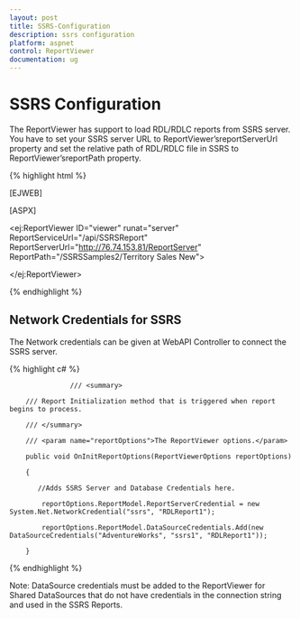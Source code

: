 ```yaml
---
layout: post
title: SSRS-Configuration
description: ssrs configuration
platform: aspnet
control: ReportViewer
documentation: ug
---
```


# SSRS Configuration

The ReportViewer has support to load RDL/RDLC reports from SSRS server. You have to set your SSRS server URL to ReportViewer’sreportServerUrl property and set the relative path of RDL/RDLC file in SSRS to ReportViewer’sreportPath property. 







{% highlight html %}

[EJWEB]

[ASPX]

<ej:ReportViewer ID="viewer" runat="server" ReportServiceUrl="/api/SSRSReport" ReportServerUrl="http://76.74.153.81/ReportServer"  ReportPath="/SSRSSamples2/Territory Sales New">

</ej:ReportViewer>

{% endhighlight %}

## Network Credentials for SSRS

The Network credentials can be given at WebAPI Controller to connect the SSRS server.

{% highlight c# %}



                   /// <summary>

        /// Report Initialization method that is triggered when report begins to process.

        /// </summary>

        /// <param name="reportOptions">The ReportViewer options.</param>

        public void OnInitReportOptions(ReportViewerOptions reportOptions)

        {

           //Adds SSRS Server and Database Credentials here.

            reportOptions.ReportModel.ReportServerCredential = new System.Net.NetworkCredential("ssrs", "RDLReport1");

            reportOptions.ReportModel.DataSourceCredentials.Add(new DataSourceCredentials("AdventureWorks", "ssrs1", "RDLReport1"));

        }

{% endhighlight %}

Note: DataSource credentials must be added to the ReportViewer for Shared DataSources that do not have credentials in the connection string and used in the SSRS Reports.

